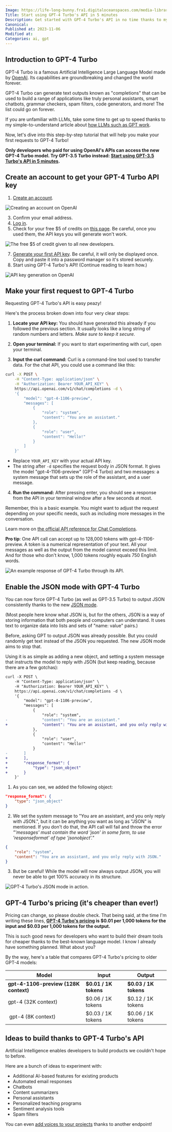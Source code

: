 ```yaml
---
Image: https://life-long-bunny.fra1.digitaloceanspaces.com/media-library/production/236/3uQ5UwlJq7FRqjcvekGdAqOi65gT17-metaZ3B0LTQtdHVyYm8ucG5n-.png
Title: Start using GPT-4 Turbo's API in 5 minutes
Description: Get started with GPT-4 Turbo's API in no time thanks to my handy step-by-step guide.
Canonical: 
Published at: 2023-11-06
Modified at: 
Categories: ai, gpt
---
```


## Introduction to GPT-4 Turbo

GPT-4 Turbo is a famous Artificial Intelligence Large Language Model made by [OpenAI](https://openai.com). Its capabilities are groundbreaking and changed the world forever.

GPT-4 Turbo can generate text outputs known as "completions" that can be used to build a range of applications like truly personal assistants, smart chatbots, grammar checkers, spam filters, code generators, and more! The list could go on forever.

If you are unfamiliar with LLMs, take some time to get up to speed thanks to my simple-to-understand article about [how LLMs such as GPT work](/gpt-llm-ai-explanation).

Now, let's dive into this step-by-step tutorial that will help you make your first requests to GPT-4 Turbo!

**Only developers who paid for using OpenAI's APIs can access the new GPT-4 Turbo model. Try GPT-3.5 Turbo instead: [Start using GPT-3.5 Turbo's API in 5 minutes](/gpt-35-turbo).**

## Create an account to get your GPT-4 Turbo API key

1. [Create an account](https://chat.openai.com/auth/login).

![Creating an account on OpenAI](https://life-long-bunny.fra1.digitaloceanspaces.com/media-library/production/229/conversions/Dt2ElwOQoKtwjEhuw2eu1uGceEDJnF-metaQ2xlYW5TaG90IDIwMjMtMTEtMDYgYXQgMTkuNTQuMjZAMngucG5n--medium.jpg)

3. Confirm your email address.
4. [Log in](https://platform.openai.com/login?launch).
5. Check for your free $5 of credits on [this page](https://platform.openai.com/account/billing/overview). Be careful, once you used them, the API keys you will generate won't work.

![The free $5 of credit given to all new developers.](https://life-long-bunny.fra1.digitaloceanspaces.com/media-library/production/228/conversions/V2xA6LlqgeEAd87BpKshqkY19sV9rp-metaQ2xlYW5TaG90IDIwMjMtMTEtMDYgYXQgMTkuNTUuMDdAMngucG5n--medium.jpg)

7. [Generate your first API key](https://platform.openai.com/api-keys). Be careful, it will only be displayed once. Copy and paste it into a password manager so it's stored securely.
8. Start using GPT-4 Turbo's API! (Continue reading to learn how.)

![API key generation on OpenAI](https://life-long-bunny.fra1.digitaloceanspaces.com/media-library/production/227/conversions/yZF7oBp7WI9jbq8gFcNWDWtmQDWWXb-metaQ2xlYW5TaG90IDIwMjMtMTEtMDYgYXQgMjAuMDIuMjhAMngucG5n--medium.jpg)

## Make your first request to GPT-4 Turbo

Requesting GPT-4 Turbo's API is easy peazy!

Here's the process broken down into four very clear steps:

1. **Locate your API key:** You should have generated this already if you followed the previous section. It usually looks like a long string of random numbers and letters. *Make sure to keep it secure.*

2. **Open your terminal:** If you want to start experimenting with curl, open your terminal.

3. **Input the curl command:** Curl is a command-line tool used to transfer data. For the chat API, you could use a command like this:

```bash
curl -X POST \
	-H "Content-Type: application/json" \
	-H "Authorization: Bearer YOUR_API_KEY" \
	https://api.openai.com/v1/chat/completions -d \
	'{
		"model": "gpt-4-1106-preview",
		"messages": [
			{
				"role": "system",
				"content": "You are an assistant."
			},
			{
				"role": "user",
				"content": "Hello!"
			}
		]
	}'
```
  - Replace `YOUR_API_KEY` with your actual API key.
  - The string after `-d` specifies the request body in JSON format. It gives the model "gpt-4-1106-preview" (GPT-4 Turbo) and two messages: a system message that sets up the role of the assistant, and a user message.

4. **Run the command:** After pressing enter, you should see a response from the API in your terminal window after a few seconds at most.

Remember, this is a basic example. You might want to adjust the request depending on your specific needs, such as including more messages in the conversation.

Learn more on [the official API reference for Chat Completions](https://platform.openai.com/docs/api-reference/chat).

**Pro tip**: One API call can accept up to 128,000 tokens with gpt-4-1106-preview. A token is a numerical representation of your text. All your messages as well as the output from the model cannot exceed this limit. And for those who don't know, 1,000 tokens roughly equals 750 English words.

![An example response of GPT-4 Turbo through its API.](https://life-long-bunny.fra1.digitaloceanspaces.com/media-library/production/232/conversions/0LKIoKIsnuo72KHWk8MgD3vmSXG3Ir-metaQ2xlYW5TaG90IDIwMjMtMTEtMDYgYXQgMjEuNDYuMTFAMngucG5n--medium.jpg)

## Enable the JSON mode with GPT-4 Turbo

You can now force GPT-4 Turbo (as well as GPT-3.5 Turbo) to output JSON consistently thanks to the new [JSON mode](https://platform.openai.com/docs/guides/text-generation/json-mode).

(Most people here know what JSON is, but for the others, JSON is a way of storing information that both people and computers can understand. It uses text to organize data into lists and sets of "name: value" pairs.)

Before, asking GPT to output JSON was already possible. But you could randomly get text instead of the JSON you requested. The new JSON mode aims to stop that.

Using it is as simple as adding a new object, and setting a system message that instructs the model to reply with JSON (but keep reading, because there are a few gotchas):

```diff
curl -X POST \
	-H "Content-Type: application/json" \
	-H "Authorization: Bearer YOUR_API_KEY" \
	https://api.openai.com/v1/chat/completions -d \
	'{
		"model": "gpt-4-1106-preview",
		"messages": [
			{
				"role": "system",
-				"content": "You are an assistant."
+				"content": "You are an assistant, and you only reply with JSON."
			},
			{
				"role": "user",
				"content": "Hello!"
			}
-		]
+		],
+		"response_format": {
+			"type": "json_object"
+		}
	}'
```

1. As you can see, we added the following object:

```json
"response_format": {
	"type": "json_object"
}
```

2. We set the system message to "You are an assistant, and you only reply with JSON.", but it can be anything you want as long as "JSON" is mentioned. If you don't do that, the API call will fail and throw the error *"'messages' must contain the word 'json' in some form, to use 'responseformat' of type 'jsonobject'."*

```json
{
	"role": "system",
	"content": "You are an assistant, and you only reply with JSON."
}
```

3. But be careful! While the model will now always output JSON, you will never be able to get 100% accuracy in its structure.

![GPT-4 Turbo's JSON mode in action.](https://life-long-bunny.fra1.digitaloceanspaces.com/media-library/production/233/conversions/5880RDCZwZoP0fW6kFSXF8j866Rq43-metaQ2xlYW5TaG90IDIwMjMtMTEtMDYgYXQgMjEuNTAuNDhAMngucG5n--medium.jpg)

## GPT-4 Turbo's pricing (it's cheaper than ever!)

Pricing can change, so please double check. That being said, at the time I'm writing these lines, **[GPT-4 Turbo's pricing](https://openai.com/pricing) is $0.01 per 1,000 tokens for the input and $0.03 per 1,000 tokens for the output.**

This is such good news for developers who want to build their dream tools for cheaper thanks to the best-known language model. I know I already have something planned. What about you?

By the way, here's a table that compares GPT-4 Turbo's pricing to older GPT-4 models:

|  Model | Input | Output |
|--------|-------|--------|
| **gpt-4-1106-preview (128K context)** | **$0.01 / 1K tokens** | **$0.03 / 1K tokens** |
| gpt-4 (32K context) | $0.06 / 1K tokens | $0.12 / 1K tokens |
| gpt-4 (8K context) | $0.03 / 1K tokens | $0.06 / 1K tokens |

## Ideas to build thanks to GPT-4 Turbo's API

Artificial Intelligence enables developers to build products we couldn't hope to before.

Here are a bunch of ideas to experiment with:
- Additional AI-based features for existing products
- Automated email responses
- Chatbots
- Content summarizers
- Personal assistants
- Personalized teaching programs
- Sentiment analysis tools
- Spam filters

You can even [add voices to your projects](/openai-tts-api) thanks to another endpoint!
